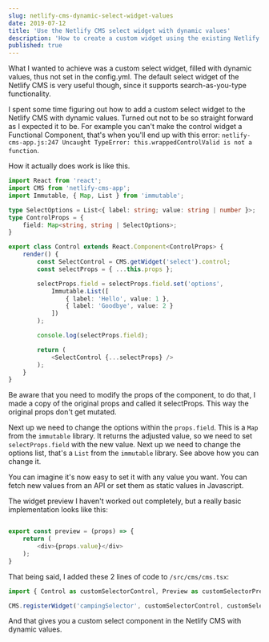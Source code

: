 ```yaml
---
slug: netlify-cms-dynamic-select-widget-values
date: 2019-07-12
title: 'Use the Netlify CMS select widget with dynamic values'
description: 'How to create a custom widget using the existing Netlify CMS select widget and add dynamic values'
published: true
---
```


What I wanted to achieve was a custom select widget, filled with dynamic values, thus not set in the config.yml. The default select widget of the Netlify CMS is very useful though, since it supports search-as-you-type functionality.

I spent some time figuring out how to add a custom select widget to the Netlify CMS with dynamic values. Turned out not to be so straight forward as I expected it to be. For example you can't make the control widget a Functional Component, that's when you'll end up with this error: `netlify-cms-app.js:247 Uncaught TypeError: this.wrappedControlValid is not a function`. 

How it actually does work is like this. 
```typescript
import React from 'react';
import CMS from 'netlify-cms-app';
import Immutable, { Map, List } from 'immutable';

type SelectOptions = List<{ label: string; value: string | number }>;
type ControlProps = {
    field: Map<string, string | SelectOptions>;
}

export class Control extends React.Component<ControlProps> {
    render() {
        const SelectControl = CMS.getWidget('select').control;
        const selectProps = { ...this.props };

        selectProps.field = selectProps.field.set('options',
            Immutable.List([
                { label: 'Hello', value: 1 },
                { label: 'Goodbye', value: 2 }
            ])
        );

        console.log(selectProps.field);

        return (
            <SelectControl {...selectProps} />
        );
    }
}
```

Be aware that you need to modify the props of the component, to do that, I made a copy of the original props and called it selectProps. This way the original props don't get mutated. 

Next up we need to change the options within the `props.field`. This is a `Map` from the `immutable` library. It returns the adjusted value, so we need to set `selectProps.field` with the new value. Next up we need to change the options list, that's a `List` from the `immutable` library. See above how you can change it. 

You can imagine it's now easy to set it with any value you want. You can fetch new values from an API or set them as static values in Javascript. 

The widget preview I haven't worked out completely, but a really basic implementation looks like this:

```typescript

export const preview = (props) => {
    return (
        <div>{props.value}</div>
    );
}
```

That being said, I added these 2 lines of code to `/src/cms/cms.tsx`:
```typescript
import { Control as customSelectorControl, Preview as customSelectorPreview } from './widgets/CustomSelector';

CMS.registerWidget('campingSelector', customSelectorControl, customSelectorPreview);
```

And that gives you a custom select component in the Netlify CMS with dynamic values.

